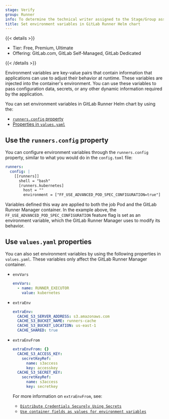 ```yaml
---
stage: Verify
group: Runner
info: To determine the technical writer assigned to the Stage/Group associated with this page, see https://handbook.gitlab.com/handbook/product/ux/technical-writing/#assignments
title: Set environment variables in GitLab Runner Helm chart
---
```


{{< details >}}

- Tier: Free, Premium, Ultimate
- Offering: GitLab.com, GitLab Self-Managed, GitLab Dedicated

{{< /details >}}

Environment variables are key-value pairs that contain information that applications can use to adjust their behavior at runtime.
These variables are injected into the container's environment. You can use these variables to pass configuration data, secrets, or any
other dynamic information required by the application.

You can set environment variables in GitLab Runner Helm chart by using the:

- [`runners.config` property](#use-the-runnersconfig-property)
- [Properties in `values.yaml`](#use-valuesyaml-properties)

## Use the `runners.config` property

You can configure environment variables through the `runners.config` property, similar to what you would do in the `config.toml` file:

```yaml
runners:
  config: |
    [[runners]]
      shell = "bash"
      [runners.kubernetes]
        host = ""
        environment = ["FF_USE_ADVANCED_POD_SPEC_CONFIGURATION=true"]
```

Variables defined this way are applied to both the job Pod and the GitLab Runner Manager container.
In the example above, the `FF_USE_ADVANCED_POD_SPEC_CONFIGURATION` feature flag is set as an environment variable,
which the GitLab Runner Manager uses to modify its behavior.

## Use `values.yaml` properties

You can also set environment variables by using the following properties in `values.yaml`.
These variables only affect the GitLab Runner Manager container.

- `envVars`

  ```yaml
  envVars:
    - name: RUNNER_EXECUTOR
      value: kubernetes
  ```

- `extraEnv`

  ```yaml
  extraEnv:
    CACHE_S3_SERVER_ADDRESS: s3.amazonaws.com
    CACHE_S3_BUCKET_NAME: runners-cache
    CACHE_S3_BUCKET_LOCATION: us-east-1
    CACHE_SHARED: true
  ```

- `extraEnvFrom`

  ```yaml
  extraEnvFrom: {}
    CACHE_S3_ACCESS_KEY:
      secretKeyRef:
        name: s3access
        key: accesskey
    CACHE_S3_SECRET_KEY:
      secretKeyRef:
        name: s3access
        key: secretkey
  ```

  For more information on `extraEnvFrom`, see:

  - [`Distribute Credentials Securely Using Secrets`](https://kubernetes.io/docs/tasks/inject-data-application/distribute-credentials-secure/)
  - [`Use container fields as values for environment variables`](https://kubernetes.io/docs/tasks/inject-data-application/environment-variable-expose-pod-information/#use-container-fields-as-values-for-environment-variables)
